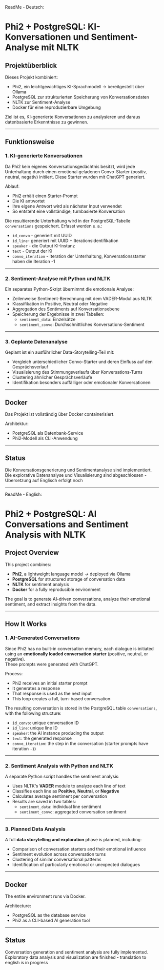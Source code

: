 ReadMe - Deutsch:

# Phi2 + PostgreSQL: KI-Konversationen und Sentiment-Analyse mit NLTK

## Projektüberblick

Dieses Projekt kombiniert:

- Phi2, ein leichtgewichtiges KI-Sprachmodell -> bereitgestellt über Ollama
- PostgreSQL zur strukturierten Speicherung von Konversationsdaten
- NLTK zur Sentiment-Analyse
- Docker für eine reproduzierbare Umgebung

Ziel ist es, KI-generierte Konversationen zu analysieren und daraus datenbasierte Erkenntnisse zu gewinnen.

---

## Funktionsweise

### 1. KI-generierte Konversationen

Da Phi2 kein eigenes Konversationsgedächtnis besitzt, wird jede Unterhaltung durch einen emotional geladenen Convo-Starter (positiv, neutral, negativ) initiiert. Diese Starter wurden mit ChatGPT generiert.

Ablauf:

- Phi2 erhält einen Starter-Prompt
- Die KI antwortet
- Ihre eigene Antwort wird als nächster Input verwendet
- So entsteht eine vollständige, turnbasierte Konversation

Die resultierende Unterhaltung wird in der PostgreSQL-Tabelle `conversations` gespeichert. Erfasst werden u. a.:

- `id_convo` - generiert mit UUID
- `id_line`- generiert mit UUID + Iterationsidentifikation
- `speaker` - die Output KI-Instanz
- `text` - Output der KI
- `convo_iteration` - Iteration der Unterhaltung, Konversationsstarter haben die Iteration -1

---

### 2. Sentiment-Analyse mit Python und NLTK

Ein separates Python-Skript übernimmt die emotionale Analyse:

- Zeilenweise Sentiment-Berechnung mit dem VADER-Modul aus NLTK
- Klassifikation in Positive, Neutral oder Negative
- Aggregation des Sentiments auf Konversationsebene
- Speicherung der Ergebnisse in zwei Tabellen:
  - `sentiment_data`: Einzelsätze
  - `sentiment_convo`: Durchschnittliches Konversations-Sentiment

---

### 3. Geplante Datenanalyse

Geplant ist ein ausführlicher Data-Storytelling-Teil mit:

- Vergleich unterschiedlicher Convo-Starter und deren Einfluss auf den Gesprächsverlauf
- Visualisierung des Stimmungsverlaufs über Konversations-Turns
- Clustering ähnlicher Gesprächsverläufe
- Identifikation besonders auffälliger oder emotionaler Konversationen

---

## Docker

Das Projekt ist vollständig über Docker containerisiert.

Architektur:

- PostgreSQL als Datenbank-Service
- Phi2-Modell als CLI-Anwendung


---

## Status

Die Konversationsgenerierung und Sentimentanalyse sind implementiert.  
Die explorative Datenanalyse und Visualisierung sind abgeschlossen - Übersetzung auf Englisch erfolgt noch


---



ReadMe - English:

# Phi2 + PostgreSQL: AI Conversations and Sentiment Analysis with NLTK

## Project Overview

This project combines:

- **Phi2**, a lightweight language model -> deployed via Ollama
- **PostgreSQL** for structured storage of conversation data
- **NLTK** for sentiment analysis
- **Docker** for a fully reproducible environment

The goal is to generate AI-driven conversations, analyze their emotional sentiment, and extract insights from the data.

---

## How It Works

### 1. AI-Generated Conversations

Since Phi2 has no built-in conversation memory, each dialogue is initiated using an **emotionally loaded conversation starter** (positive, neutral, or negative).  
These prompts were generated with ChatGPT.

Process:

- Phi2 receives an initial starter prompt
- It generates a response
- That response is used as the next input
- This loop creates a full, turn-based conversation

The resulting conversation is stored in the PostgreSQL table `conversations`, with the following structure:

- `id_convo`: unique conversation ID
- `id_line`: unique line ID
- `speaker`: the AI instance producing the output
- `text`: the generated response
- `convo_iteration`: the step in the conversation (starter prompts have iteration `-1`)

---

### 2. Sentiment Analysis with Python and NLTK

A separate Python script handles the sentiment analysis:

- Uses NLTK's **VADER** module to analyze each line of text
- Classifies each line as **Positive**, **Neutral**, or **Negative**
- Calculates average sentiment per conversation
- Results are saved in two tables:
  - `sentiment_data`: individual line sentiment
  - `sentiment_convo`: aggregated conversation sentiment

---

### 3. Planned Data Analysis

A full **data storytelling and exploration** phase is planned, including:

- Comparison of conversation starters and their emotional influence
- Sentiment evolution across conversation turns
- Clustering of similar conversational patterns
- Identification of particularly emotional or unexpected dialogues

---

## Docker

The entire environment runs via Docker.

Architecture:

- PostgreSQL as the database service
- Phi2 as a CLI-based AI generation tool

---

## Status

Conversation generation and sentiment analysis are fully implemented.  
Exploratory data analysis and visualization are finished - translation to english is in progress


